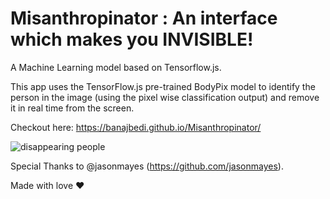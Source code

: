 # Misanthropinator : An interface which makes you INVISIBLE!

A Machine Learning model based on Tensorflow.js.

This app uses the TensorFlow.js pre-trained BodyPix model to identify the person in the image (using the pixel wise classification output) and remove it in real time from the screen.

Checkout here: https://banajbedi.github.io/Misanthropinator/

![disappearing people](https://user-images.githubusercontent.com/4972997/74691149-882fce00-5196-11ea-80bc-f1b9cb3ff275.gif)

Special Thanks to @jasonmayes (https://github.com/jasonmayes).

Made with love ♥
